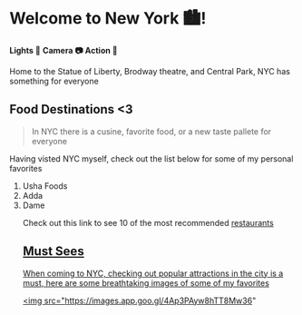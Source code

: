 <h1>Welcome to New York 🏙️! </h1>                             

**Lights 📸** **Camera 📷** **Action 🎥** 
 
 Home to the Statue of Liberty, Brodway theatre, and Central Park, NYC has something for everyone                                                           

<h2> Food Destinations <3 </h2>

>In NYC there is a cusine, favorite food, or a new taste pallete for everyone

 Having visted NYC myself, check out the list below for some of my personal favorites 

 <ol>
<li>
Usha Foods 
<li>
Adda </li>
<li>
Dame

<p>
Check out this link to see  10 of the most recommended <a href="/migrationology.com/restaurants-in-nyc/"> restaurants
</p>

 
<h2> Must Sees </h2>

 When coming to NYC, checking out popular attractions in the city is a must, here are some breathtaking images of some of my favorites 


 <img src="https://images.app.goo.gl/4Ap3PAyw8hTT8Mw36"
 

